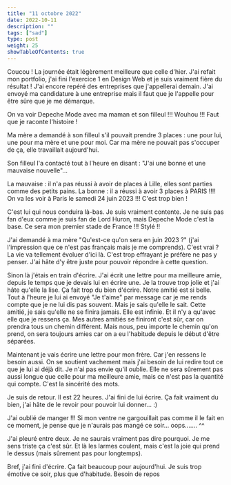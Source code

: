 ```yaml
---
title: "11 octobre 2022"
date: 2022-10-11
description: ""
tags: ["sad"]
type: post
weight: 25
showTableOfContents: true
---
```


Coucou ! La journée était légèrement meilleure que celle d'hier. J'ai refait mon portfolio, j'ai fini l'exercice 1 en Design Web et je suis vraiment fière du résultat ! J'ai encore repéré des entreprises que j'appellerai demain. J'ai envoyé ma candidature à une entreprise mais il faut que je l'appelle pour être sûre que je me démarque.

On va voir Depeche Mode avec ma maman et son filleul !!! Wouhou !!! Faut que je raconte l'histoire !

Ma mère a demandé à son filleul s'il pouvait prendre 3 places : une pour lui, une pour ma mère et une pour moi. Car ma mère ne pouvait pas s'occuper de ça, elle travaillait aujourd'hui.

Son filleul l'a contacté tout à l'heure en disant : "J'ai une bonne et une mauvaise nouvelle"...

La mauvaise : il n'a pas réussi à avoir de places à Lille, elles sont parties comme des petits pains. La bonne : il a réussi à avoir 3 places à PARIS !!!! On va les voir à Paris le samedi 24 juin 2023 !!! C'est trop bien ! 

C'est lui qui nous conduira là-bas. Je suis vraiment contente. Je ne suis pas fan d'eux comme je suis fan de Lord Huron, mais Depeche Mode c'est la base. Ce sera mon premier stade de France !!! Stylé !!

J'ai demandé à ma mère "Qu'est-ce qu'on sera en juin 2023 ?" (j'ai l'impression que ce n'est pas français mais je me comprends). C'est vrai ? La vie va tellement évoluer d'ici là. C'est trop effrayant je préfère ne pas y penser. J'ai hâte d'y être juste pour pouvoir répondre à cette question.

Sinon là j'étais en train d'écrire. J'ai écrit une lettre pour ma meilleure amie, depuis le temps que je devais lui en écrire une. Je la trouve trop jolie et j'ai hâte qu'elle la lise. Ça fait trop du bien d'écrire. Notre amitié est si belle. Tout à l'heure je lui ai envoyé "Je t'aime" par message car je me rends compte que je ne lui dis pas souvent. Mais je sais qu'elle le sait. Cette amitié, je sais qu'elle ne se finira jamais. Elle est infinie. Et il n'y a qu'avec elle que je ressens ça. Mes autres amitiés se finiront c'est sûr, car on prendra tous un chemin différent. Mais nous, peu importe le chemin qu'on prend, on sera toujours amies car on a eu l'habitude depuis le début d'être séparées.

Maintenant je vais écrire une lettre pour mon frère. Car j'en ressens le besoin aussi. On se soutient vachement mais j'ai besoin de lui redire tout ce que je lui ai déjà dit. Je n'ai pas envie qu'il oublie. Elle ne sera sûrement pas aussi longue que celle pour ma meilleure amie, mais ce n'est pas la quantité qui compte. C'est la sincérité des mots.

Je suis de retour. Il est 22 heures. J'ai fini de lui écrire. Ça fait vraiment du bien, j'ai hâte de le revoir pour pouvoir lui donner... :)

J'ai oublié de manger !!! Si mon ventre ne gargouillait pas comme il le fait en ce moment, je pense que je n'aurais pas mangé ce soir... oops....... ^^

J'ai pleuré entre deux. Je ne saurais vraiment pas dire pourquoi. Je me sens triste ça c'est sûr. Et là les larmes coulent, mais c'est la joie qui prend le dessus (mais sûrement pas pour longtemps).

Bref, j'ai fini d'écrire. Ça fait beaucoup pour aujourd'hui. Je suis trop émotive ce soir, plus que d'habitude. Besoin de repos